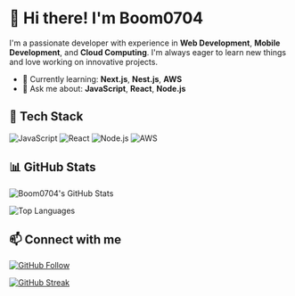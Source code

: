 # 👋 Hi there! I'm Boom0704

I'm a passionate developer with experience in **Web Development**, **Mobile Development**, and **Cloud Computing**. I'm always eager to learn new things and love working on innovative projects.

- 🌱 Currently learning: **Next.js**, **Nest.js**, **AWS**
- 💬 Ask me about: **JavaScript**, **React**, **Node.js**

## 🚀 Tech Stack

![JavaScript](https://img.shields.io/badge/JavaScript-ES6%2B-F7DF1E?style=flat&logo=javascript&logoColor=white)
![React](https://img.shields.io/badge/React-16.8+-61DAFB?style=flat&logo=react&logoColor=white)
![Node.js](https://img.shields.io/badge/Node.js-14.x-339933?style=flat&logo=nodedotjs&logoColor=white)
![AWS](https://img.shields.io/badge/AWS-S3%20%7C%20Lightsail%20%7C%20Route%2053-FF9900?style=flat&logo=amazonaws&logoColor=white)

## 📊 GitHub Stats

![Boom0704's GitHub Stats](https://github-readme-stats.vercel.app/api?username=Boom0704&show_icons=true&theme=radical)

![Top Languages](https://github-readme-stats.vercel.app/api/top-langs/?username=Boom0704&layout=compact&theme=radical)


## 📫 Connect with me

[![GitHub Follow](https://img.shields.io/github/followers/Boom0704?label=Follow&style=social)](https://github.com/Boom0704)


[![GitHub Streak](https://streak-stats.demolab.com?user=&theme=merko&locale=ko&date_format=%5BY.%5Dn.j&exclude_days=Sun%2CSat)](https://git.io/streak-stats)
